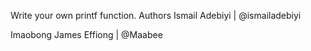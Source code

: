 Write your own printf function.
Authors
Ismail Adebiyi | @ismailadebiyi

Imaobong James Effiong | @Maabee
